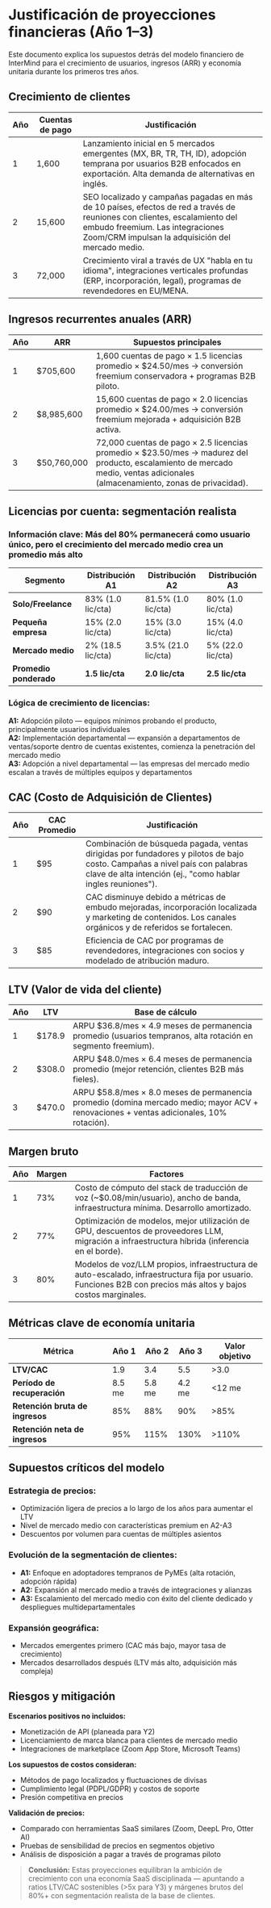 # Justificación de proyecciones financieras (Año 1–3) <Badge type="success" text="actualizado" />

Este documento explica los supuestos detrás del modelo financiero de InterMind para el crecimiento de usuarios, ingresos (ARR) y economía unitaria durante los primeros tres años.

## Crecimiento de clientes

| Año | Cuentas de pago | Justificación                                                                                                                                                            |
| --- | --------------- | ------------------------------------------------------------------------------------------------------------------------------------------------------------------------ |
| 1   | 1,600           | Lanzamiento inicial en 5 mercados emergentes (MX, BR, TR, TH, ID), adopción temprana por usuarios B2B enfocados en exportación. Alta demanda de alternativas en inglés. |
| 2   | 15,600          | SEO localizado y campañas pagadas en más de 10 países, efectos de red a través de reuniones con clientes, escalamiento del embudo freemium. Las integraciones Zoom/CRM impulsan la adquisición del mercado medio. |
| 3   | 72,000          | Crecimiento viral a través de UX "habla en tu idioma", integraciones verticales profundas (ERP, incorporación, legal), programas de revendedores en EU/MENA.           |

## Ingresos recurrentes anuales (ARR)

| Año | ARR         | Supuestos principales                                                                                                                    |
| --- | ----------- | ---------------------------------------------------------------------------------------------------------------------------------------- |
| 1   | $705,600    | 1,600 cuentas de pago × 1.5 licencias promedio × $24.50/mes → conversión freemium conservadora + programas B2B piloto.                |
| 2   | $8,985,600  | 15,600 cuentas de pago × 2.0 licencias promedio × $24.00/mes → conversión freemium mejorada + adquisición B2B activa.                 |
| 3   | $50,760,000 | 72,000 cuentas de pago × 2.5 licencias promedio × $23.50/mes → madurez del producto, escalamiento de mercado medio, ventas adicionales (almacenamiento, zonas de privacidad). |

## Licencias por cuenta: segmentación realista

### **Información clave:** Más del 80% permanecerá como usuario único, pero el crecimiento del mercado medio crea un promedio más alto

| Segmento             | Distribución A1   | Distribución A2     | Distribución A3   |
| -------------------- | ----------------- | ------------------- | ----------------- |
| **Solo/Freelance**   | 83% (1.0 lic/cta) | 81.5% (1.0 lic/cta) | 80% (1.0 lic/cta) |
| **Pequeña empresa**  | 15% (2.0 lic/cta) | 15% (3.0 lic/cta)   | 15% (4.0 lic/cta) |
| **Mercado medio**    | 2% (18.5 lic/cta) | 3.5% (21.0 lic/cta) | 5% (22.0 lic/cta) |
| **Promedio ponderado** | **1.5 lic/cta**   | **2.0 lic/cta**     | **2.5 lic/cta**   |

### **Lógica de crecimiento de licencias:**

**A1:** Adopción piloto — equipos mínimos probando el producto, principalmente usuarios individuales  
**A2:** Implementación departamental — expansión a departamentos de ventas/soporte dentro de cuentas existentes, comienza la penetración del mercado medio  
**A3:** Adopción a nivel departamental — las empresas del mercado medio escalan a través de múltiples equipos y departamentos

## CAC (Costo de Adquisición de Clientes)

| Año | CAC Promedio | Justificación                                                                                                                                             |
| --- | ------------ | --------------------------------------------------------------------------------------------------------------------------------------------------------- |
| 1   | $95          | Combinación de búsqueda pagada, ventas dirigidas por fundadores y pilotos de bajo costo. Campañas a nivel país con palabras clave de alta intención (ej., "como hablar ingles reuniones"). |
| 2   | $90          | CAC disminuye debido a métricas de embudo mejoradas, incorporación localizada y marketing de contenidos. Los canales orgánicos y de referidos se fortalecen. |
| 3   | $85          | Eficiencia de CAC por programas de revendedores, integraciones con socios y modelado de atribución maduro.                                               |

## LTV (Valor de vida del cliente)

| Año | LTV    | Base de cálculo                                                                                     |
| --- | ------ | --------------------------------------------------------------------------------------------------- |
| 1   | $178.9 | ARPU $36.8/mes × 4.9 meses de permanencia promedio (usuarios tempranos, alta rotación en segmento freemium). |
| 2   | $308.0 | ARPU $48.0/mes × 6.4 meses de permanencia promedio (mejor retención, clientes B2B más fieles).     |
| 3   | $470.0 | ARPU $58.8/mes × 8.0 meses de permanencia promedio (domina mercado medio; mayor ACV + renovaciones + ventas adicionales, 10% rotación). |

## Margen bruto

| Año | Margen | Factores                                                                                                                  |
| --- | ------ | ------------------------------------------------------------------------------------------------------------------------- |
| 1   | 73%    | Costo de cómputo del stack de traducción de voz (~$0.08/min/usuario), ancho de banda, infraestructura mínima. Desarrollo amortizado. |
| 2   | 77%    | Optimización de modelos, mejor utilización de GPU, descuentos de proveedores LLM, migración a infraestructura híbrida (inferencia en el borde). |
| 3   | 80%    | Modelos de voz/LLM propios, infraestructura de auto-escalado, infraestructura fija por usuario. Funciones B2B con precios más altos y bajos costos marginales. |

## Métricas clave de economía unitaria

| Métrica                           | Año 1  | Año 2  | Año 3  | Valor objetivo |
| --------------------------------- | ------ | ------ | ------ | -------------- |
| **LTV/CAC**                       | 1.9    | 3.4    | 5.5    | >3.0           |
| **Período de recuperación**       | 8.5 me | 5.8 me | 4.2 me | <12 me         |
| **Retención bruta de ingresos**   | 85%    | 88%    | 90%    | >85%           |
| **Retención neta de ingresos**    | 95%    | 115%   | 130%   | >110%          |

## Supuestos críticos del modelo

### **Estrategia de precios:**

- Optimización ligera de precios a lo largo de los años para aumentar el LTV
- Nivel de mercado medio con características premium en A2-A3
- Descuentos por volumen para cuentas de múltiples asientos

### **Evolución de la segmentación de clientes:**

- **A1:** Enfoque en adoptadores tempranos de PyMEs (alta rotación, adopción rápida)
- **A2:** Expansión al mercado medio a través de integraciones y alianzas
- **A3:** Escalamiento del mercado medio con éxito del cliente dedicado y despliegues multidepartamentales

### **Expansión geográfica:**

- Mercados emergentes primero (CAC más bajo, mayor tasa de crecimiento)
- Mercados desarrollados después (LTV más alto, adquisición más compleja)

## Riesgos y mitigación

**Escenarios positivos no incluidos:**

- Monetización de API (planeada para Y2)
- Licenciamiento de marca blanca para clientes de mercado medio
- Integraciones de marketplace (Zoom App Store, Microsoft Teams)

**Los supuestos de costos consideran:**

- Métodos de pago localizados y fluctuaciones de divisas
- Cumplimiento legal (PDPL/GDPR) y costos de soporte
- Presión competitiva en precios

**Validación de precios:**

- Comparado con herramientas SaaS similares (Zoom, DeepL Pro, Otter AI)
- Pruebas de sensibilidad de precios en segmentos objetivo
- Análisis de disposición a pagar a través de programas piloto

> **Conclusión:** Estas proyecciones equilibran la ambición de crecimiento con una economía SaaS disciplinada — apuntando a ratios LTV/CAC sostenibles (>5x para Y3) y márgenes brutos del 80%+ con segmentación realista de la base de clientes.